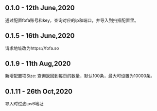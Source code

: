 ## 0.1.0 - 12th June,2020
通过配置fofa账号和key，查询对应的ip和端口，并导入到扫描配置里。

## 0.1.5 - 16th June,2020
请求地址改为https://fofa.so

## 0.1.9 - 11th Aug,2020
新增配置项Size: 查询返回到每页的数量，默认100条，最大可设置为10000条。

## 0.1.11 - 26th Oct,2020
导入时过滤ipv6地址